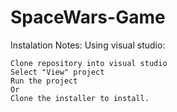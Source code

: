 # SpaceWars-Game
Instalation Notes:
Using visual studio:

    Clone repository into visual studio
    Select "View" project
    Run the project 
    Or
    Clone the installer to install.
    
